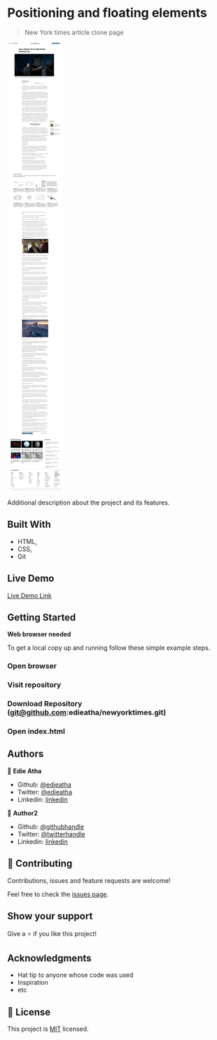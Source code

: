 # Positioning and floating elements

> New York times article clone page

![screenshot](./newyorktimes.jpg)

Additional description about the project and its features.

## Built With

- HTML,
- CSS,
- Git

## Live Demo

[Live Demo Link](https://wizardly-hodgkin-ea52fc.netlify.com/)


## Getting Started

**Web browser needed**

To get a local copy up and running follow these simple example steps.

### Open browser

### Visit repository

### Download Repository (git@github.com:edieatha/newyorktimes.git)

### Open index.html




## Authors

👤 **Edie Atha**

- Github: [@edieatha](https://github.com/edieatha)
- Twitter: [@edieatha](https://twitter.com/edieatha)
- Linkedin: [linkedin](https://www.linkedin.com/in/edieatha/)


👤 **Author2**

- Github: [@githubhandle](https://github.com/gabrie-lhilarion)
- Twitter: [@twitterhandle](https://twitter.com/gabrieldeman)
- Linkedin: [linkedin](https://linkedin.com/gabrieldeman)

## 🤝 Contributing

Contributions, issues and feature requests are welcome!

Feel free to check the [issues page](https://github.com/edieatha/newyorktimes/issues).

## Show your support

Give a ⭐️ if you like this project!

## Acknowledgments

- Hat tip to anyone whose code was used
- Inspiration
- etc

## 📝 License

This project is [MIT](lic.url) licensed.
